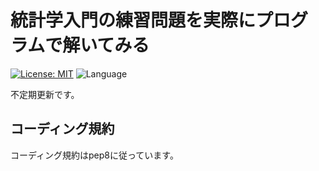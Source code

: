 # 統計学入門の練習問題を実際にプログラムで解いてみる

[![License: MIT](https://img.shields.io/badge/License-MIT%202.0-blue.svg)](https://opensource.org/licenses/MIT)
![Language](https://img.shields.io/badge/Language-Python-Blue)

不定期更新です。

## コーディング規約

コーディング規約はpep8に従っています。
